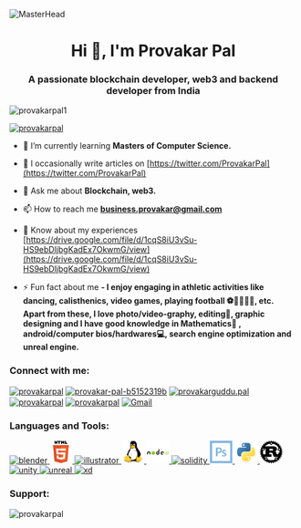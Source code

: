 ![MasterHead](https://camo.githubusercontent.com/94404b4c51df8434a5e4f4056b9b06f9743ad5657011ec6b7f6844cd73c6b56f/68747470733a2f2f7777772e6469676974616c736f6c7574696f6e73657276696365732e636f6d2f696d672f73657276696365732f77656273697465312e676966)
<h1 align="center">Hi 👋, I'm Provakar Pal</h1>
<h3 align="center">A passionate blockchain developer, web3 and backend developer from India</h3>


<p align="left"> <img src="https://komarev.com/ghpvc/?username=provakarpal1&label=Profile%20views&color=0e75b6&style=flat" alt="provakarpal1" /> </p>

<p align="left"> <a href="https://twitter.com/provakarpal" target="blank"><img src="https://img.shields.io/twitter/follow/provakarpal?logo=twitter&style=for-the-badge" alt="provakarpal" /></a> </p>

- 🌱 I’m currently learning **Masters of Computer Science.**

- 📝 I occasionally write articles on [https://twitter.com/ProvakarPal](https://twitter.com/ProvakarPal)

- 💬 Ask me about **Blockchain, web3.**

- 📫 How to reach me **business.provakar@gmail.com**

- 📄 Know about my experiences [https://drive.google.com/file/d/1cqS8iU3vSu-HS9ebDljbgKadEx7OkwmG/view](https://drive.google.com/file/d/1cqS8iU3vSu-HS9ebDljbgKadEx7OkwmG/view)

- ⚡ Fun fact about me **- I enjoy engaging in athletic activities like dancing, calisthenics, video games, playing football ⚽💪🏼🤸🏻, etc. Apart from these, I love photo/video-graphy, editing📸, graphic designing and I have good knowledge in Mathematics📐 , android/computer bios/hardwares💻, search engine optimization and unreal engine.**

<h3 align="left">Connect with me:</h3>
<p align="left">
<a href="https://twitter.com/provakarpal" target="blank"><img align="center" src="https://raw.githubusercontent.com/rahuldkjain/github-profile-readme-generator/master/src/images/icons/Social/twitter.svg" alt="provakarpal" height="30" width="40" /></a>
<a href="https://linkedin.com/in/provakar-pal-b5152319b" target="blank"><img align="center" src="https://raw.githubusercontent.com/rahuldkjain/github-profile-readme-generator/master/src/images/icons/Social/linked-in-alt.svg" alt="provakar-pal-b5152319b" height="30" width="40" /></a>
<a href="https://fb.com/provakarguddu.pal" target="blank"><img align="center" src="https://raw.githubusercontent.com/rahuldkjain/github-profile-readme-generator/master/src/images/icons/Social/facebook.svg" alt="provakarguddu.pal" height="30" width="40" /></a>
<a href="https://instagram.com/provakarpal" target="blank"><img align="center" src="https://raw.githubusercontent.com/rahuldkjain/github-profile-readme-generator/master/src/images/icons/Social/instagram.svg" alt="provakarpal" height="30" width="40" /></a>
<a href="https://www.youtube.com/c/provakarpal" target="blank"><img align="center" src="https://raw.githubusercontent.com/rahuldkjain/github-profile-readme-generator/master/src/images/icons/Social/youtube.svg" alt="provakarpal" height="30" width="40" /></a>
<a href="business.provakar@gmail.com" target="blank"><img align="center" src="[https://raw.githubusercontent.com/rahuldkjain/github-profile-readme-generator/master/src/images/icons/Social/discord.svg](https://w7.pngwing.com/pngs/410/105/png-transparent-gmail-logo-g-suite-gmail-computer-icons-google-email-e-mail-angle-text-rectangle.png)" alt="Gmail" height="30" width="40" /></a>
</p>

<h3 align="left">Languages and Tools:</h3>
<p align="left"> <a href="https://www.blender.org/" target="_blank" rel="noreferrer"> <img src="https://download.blender.org/branding/community/blender_community_badge_white.svg" alt="blender" width="40" height="40"/> </a> <a href="https://www.w3.org/html/" target="_blank" rel="noreferrer"> <img src="https://raw.githubusercontent.com/devicons/devicon/master/icons/html5/html5-original-wordmark.svg" alt="html5" width="40" height="40"/> </a> <a href="https://www.adobe.com/in/products/illustrator.html" target="_blank" rel="noreferrer"> <img src="https://www.vectorlogo.zone/logos/adobe_illustrator/adobe_illustrator-icon.svg" alt="illustrator" width="40" height="40"/> </a> <a href="https://www.linux.org/" target="_blank" rel="noreferrer"> <img src="https://raw.githubusercontent.com/devicons/devicon/master/icons/linux/linux-original.svg" alt="linux" width="40" height="40"/> </a> <a href="https://nodejs.org" target="_blank" rel="noreferrer"> <img src="https://raw.githubusercontent.com/devicons/devicon/master/icons/nodejs/nodejs-original-wordmark.svg" alt="nodejs" width="40" height="40"/> </a> <a href="https://soliditylang.org" target="_blank" rel="noreferrer"> <img src="https://docs.soliditylang.org/en/v0.8.19/_static/logo.svg" alt="solidity" width="40" height="40"/> </a> <a href="https://www.photoshop.com/en" target="_blank" rel="noreferrer"> <img src="https://raw.githubusercontent.com/devicons/devicon/master/icons/photoshop/photoshop-line.svg" alt="photoshop" width="40" height="40"/> </a> <a href="https://www.python.org" target="_blank" rel="noreferrer"> <img src="https://raw.githubusercontent.com/devicons/devicon/master/icons/python/python-original.svg" alt="python" width="40" height="40"/> </a> <a href="https://www.rust-lang.org" target="_blank" rel="noreferrer"> <img src="https://raw.githubusercontent.com/devicons/devicon/master/icons/rust/rust-plain.svg" alt="rust" width="40" height="40"/> </a> <a href="https://unity.com/" target="_blank" rel="noreferrer"> <img src="https://www.vectorlogo.zone/logos/unity3d/unity3d-icon.svg" alt="unity" width="40" height="40"/> </a> <a href="https://unrealengine.com/" target="_blank" rel="noreferrer"> <img src="https://raw.githubusercontent.com/kenangundogan/fontisto/036b7eca71aab1bef8e6a0518f7329f13ed62f6b/icons/svg/brand/unreal-engine.svg" alt="unreal" width="40" height="40"/> </a> <a href="https://www.adobe.com/products/xd.html" target="_blank" rel="noreferrer"> <img src="https://cdn.worldvectorlogo.com/logos/adobe-xd.svg" alt="xd" width="40" height="40"/> </a> </p>

<h3 align="left">Support:</h3>
<p><a href="https://www.buymeacoffee.com/provakarpal"> <img align="left" src="https://cdn.buymeacoffee.com/buttons/v2/default-yellow.png" height="50" width="210" alt="provakarpal" /></a></p><br><br>

